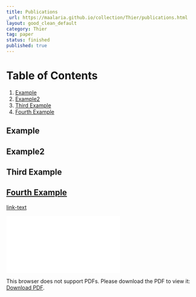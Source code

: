 ```yaml
---
title: Publications
_url: https://maalaria.github.io/collection/Thier/publications.html
layout: good_clean_default
category: Thier
tag: paper
status: finished
published: true
---
```


# Table of Contents

1. [Example](#example)
2. [Example2](#example2)
3. [Third Example](#third-example)
4. [Fourth Example](#fourth-examplehttpwwwfourthexamplecom)

## Example

## Example2

## Third Example

## [Fourth Example](http://www.fourthexample.com)

<a href=“https://maalaria.github.io/collection/Thier/src/ENEURO.0437-19.2020.full.pdf”>link-text</a>

<object data="./src/ENEURO.0437-19.2020.full.pdf" type="application/pdf" width="700px" height="700px">
    <embed src="./src/">
        <p>This browser does not support PDFs. Please download the PDF to view it: <a href="./src/">Download PDF</a>.</p>
    </embed>
</object>
